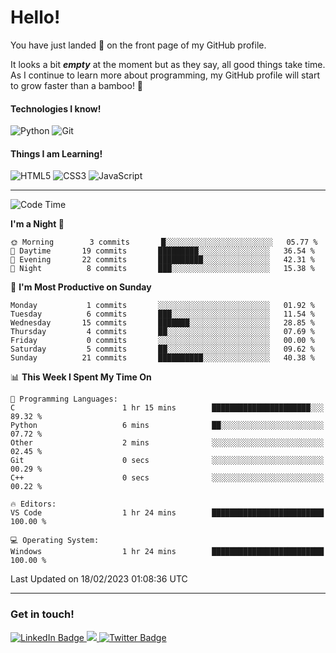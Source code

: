 # Hello!

You have just landed 🛬 on the front page of my GitHub profile.

It looks a bit ***empty*** at the moment but as they say, all good things take time. As I continue to learn more about programming, my GitHub profile will start to grow faster than a bamboo! 🎍 

#### Technologies I know!

![Python](https://img.shields.io/badge/python-3670A0?style=for-the-badge&logo=python&logoColor=ffdd54)
![Git](https://img.shields.io/badge/git-%23F05033.svg?style=for-the-badge&logo=git&logoColor=white)

#### Things I am Learning!

![HTML5](https://img.shields.io/badge/html5-%23E34F26.svg?style=for-the-badge&logo=html5&logoColor=white)
![CSS3](https://img.shields.io/badge/css3-%231572B6.svg?style=for-the-badge&logo=css3&logoColor=white)
![JavaScript](https://img.shields.io/badge/javascript-%23323330.svg?style=for-the-badge&logo=javascript&logoColor=%23F7DF1E)

<hr size="2" noshade="0">

<!--START_SECTION:waka-->
![Code Time](http://img.shields.io/badge/Code%20Time-16%20hrs%2025%20mins-blue)

**I'm a Night 🦉** 

```text
🌞 Morning        3 commits       █░░░░░░░░░░░░░░░░░░░░░░░░   05.77 % 
🌆 Daytime       19 commits       █████████░░░░░░░░░░░░░░░░   36.54 % 
🌃 Evening       22 commits       ██████████░░░░░░░░░░░░░░░   42.31 % 
🌙 Night          8 commits       ███░░░░░░░░░░░░░░░░░░░░░░   15.38 % 

```
📅 **I'm Most Productive on Sunday** 

```text
Monday           1 commits       ░░░░░░░░░░░░░░░░░░░░░░░░░   01.92 % 
Tuesday          6 commits       ███░░░░░░░░░░░░░░░░░░░░░░   11.54 % 
Wednesday       15 commits       ███████░░░░░░░░░░░░░░░░░░   28.85 % 
Thursday         4 commits       ██░░░░░░░░░░░░░░░░░░░░░░░   07.69 % 
Friday           0 commits       ░░░░░░░░░░░░░░░░░░░░░░░░░   00.00 % 
Saturday         5 commits       ██░░░░░░░░░░░░░░░░░░░░░░░   09.62 % 
Sunday          21 commits       ██████████░░░░░░░░░░░░░░░   40.38 % 

```


📊 **This Week I Spent My Time On** 

```text
💬 Programming Languages: 
C                        1 hr 15 mins        ██████████████████████░░░   89.32 % 
Python                   6 mins              ██░░░░░░░░░░░░░░░░░░░░░░░   07.72 % 
Other                    2 mins              ░░░░░░░░░░░░░░░░░░░░░░░░░   02.45 % 
Git                      0 secs              ░░░░░░░░░░░░░░░░░░░░░░░░░   00.29 % 
C++                      0 secs              ░░░░░░░░░░░░░░░░░░░░░░░░░   00.22 % 

🔥 Editors: 
VS Code                  1 hr 24 mins        █████████████████████████   100.00 % 

💻 Operating System: 
Windows                  1 hr 24 mins        █████████████████████████   100.00 % 

```


 Last Updated on 18/02/2023 01:08:36 UTC
<!--END_SECTION:waka-->

<hr size="2" noshade="0">

### Get in touch!

<div id="badges">
  <a href="https://www.linkedin.com/in/amritansh-sharma-7a4251245/">
    <img src="https://img.shields.io/badge/LinkedIn-blue?style=for-the-badge&logo=linkedin&logoColor=white" alt="LinkedIn Badge"/>
  </a>
  <a href="https://www.instagram.com/drowsycoder/">
    <img src="https://img.shields.io/badge/Instagram-%23E4405F.svg?style=for-the-badge&logo=Instagram&logoColor=white"/>
  </a>
  <a href="https://twitter.com/DrowsyCoder">
    <img src="https://img.shields.io/badge/Twitter-blue?style=for-the-badge&logo=twitter&logoColor=white" alt="Twitter Badge"/>
  </a>
</div>

